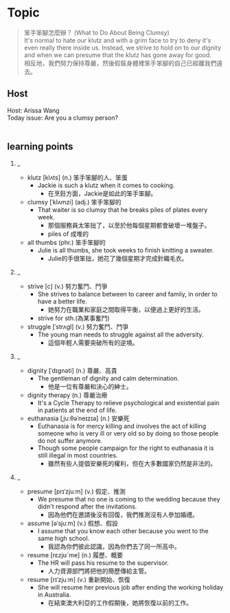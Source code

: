 # Topic

> 笨手笨腳怎麼辦？ (What to Do About Being Clumsy) <br>
> It's normal to hate our klutz and with a grim face to try to deny it's even really there inside us. Instead, we strive to hold on to our dignity and when we can presume that the klutz has gone away for good. <br>
> 相反地，我們努力保持尊嚴，然後假裝身體裡笨手笨腳的自己已經離我們遠去。 <br>

## Host
Host: Arissa Wang
<br>Today issue: Are you a clumsy person?
<br><br>

## learning points
1. _
	* klutz  [klʌts]  (n.)  笨手笨腳的人、笨蛋
		- Jackie is such a klutz when it comes to cooking.
			+ 在烹飪方面，Jackie是如此的笨手笨腳。
	* clumsy  [ˈklʌmzi]  (adj.)  笨手笨腳的
		- That waiter is so clumsy that he breaks piles of plates every week.
			+ 那個服務員太笨拙了，以至於他每個星期都會破壞一堆盤子。
			+  piles of 成堆的
	* all thumbs   (phr.)  笨手笨腳的
		- Julie is all thumbs, she took weeks to finish knitting a sweater.
			+ Julie的手很笨拙，她花了幾個星期才完成針織毛衣。

2. _
	* strive   [c]  (v.)  努力奮鬥、鬥爭
		- She strives to balance between to career and family, in order to have a better life.
			+ 她努力在職業和家庭之間取得平衡，以便過上更好的生活。
		- strive for sth.(為某事奮鬥)
	* struggle  [ˈstrʌgl]  (v.)  努力奮鬥、鬥爭
		- The young man needs to struggle against all the adversity.
			+ 這個年輕人需要突破所有的逆境。

3. _
	* dignity  [ˈdɪgnəti]  (n.)  尊嚴、高貴
		- The gentleman of dignity and calm determination.
			+ 他是一位有尊嚴和決心的紳士。
	* dignity therapy  (n.)  尊嚴治療
		- It's a Cycle Therapy to relieve psychological and existential pain in patients at the end of life.
	* euthanasia  [ˌjuːθəˈneɪzɪə]  (n.)  安樂死
		- Euthanasia is for mercy killing and involves the act of killing someone who is very ill or very old so by doing so those people do not suffer anymore.
		- Though some people campaign for the right to euthanasia it is still illegal in most countries.
			+ 雖然有些人提倡安樂死的權利，但在大多數國家仍然是非法的。

4. _
	* presume  [prɪˈzjuːm]  (v.)  假定、推測
		- We presume that no one is coming to the wedding because they didn't respond after the invitations.
			+ 因為他們在邀請後沒有回復，我們推測沒有人參加婚禮。
	* assume  [əˈsjuːm]  (v.)  假想、假設
		- I assume that you know each other because you went to the same high school.
			+  我認為你們彼此認識，因為你們去了同一所高中。
	* resume  [rɛzjʊˋme]  (n.)  履歷、概要
		- The HR will pass his resume to the supervisor.
			+ 人力資源部門將把他的簡歷傳給主管。
	* resume  [rɪˈzjuːm]  (v.)  重新開始、恢復
		- She will resume her previous job after ending the working holiday in Australia.
			+ 在結束澳大利亞的工作假期後，她將恢復以前的工作。
